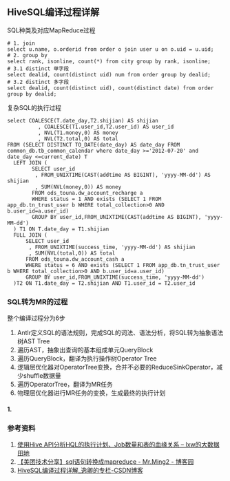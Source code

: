 ## HiveSQL编译过程详解


SQL种类及对应MapReduce过程
```
# 1. join
select u.name, o.orderid from order o join user u on o.uid = u.uid;
# 2. group by
select rank, isonline, count(*) from city group by rank, isonline;
# 3.1 distinct 单字段
select dealid, count(distinct uid) num from order group by dealid;
# 3.2 distinct 多字段
select dealid, count(distinct uid), count(distinct date) from order group by dealid;
```

复杂SQL的执行过程
```
select COALESCE(T.date_day,T2.shijian) AS shijian
          , COALESCE(T1.user_id,T2.user_id) AS user_id
          , NVL(T1.money,0) AS money
          , NVL(T2.total,0) AS total 
FROM (SELECT DISTINCT TO_DATE(date_day) AS date_day FROM common_db.tb_common_calendar where date_day >='2012-07-20' and date_day <=current_date) T 
  LEFT JOIN (
        SELECT user_id
         , FROM_UNIXTIME(CAST(addtime AS BIGINT), 'yyyy-MM-dd') AS shijian
         , SUM(NVL(money,0)) AS money
        FROM ods_touna.dw_account_recharge a
        WHERE status = 1 AND exists (SELECT 1 FROM app_db.tn_trust_user b WHERE total_collection>0 AND b.user_id=a.user_id)
        GROUP BY user_id,FROM_UNIXTIME(CAST(addtime AS BIGINT), 'yyyy-MM-dd')
  ) T1 ON T.date_day = T1.shijian
  FULL JOIN (
      SELECT user_id
       , FROM_UNIXTIME(success_time, 'yyyy-MM-dd') AS shijian
       , SUM(NVL(total,0)) AS total
      FROM ods_touna.dw_account_cash a
      WHERE status = 6 AND exists (SELECT 1 FROM app_db.tn_trust_user b WHERE total_collection>0 AND b.user_id=a.user_id)
      GROUP BY user_id,FROM_UNIXTIME(success_time, 'yyyy-MM-dd') 
  )T2 ON T1.date_day = T2.shijian AND T1.user_id = T2.user_id
```

### SQL转为MR的过程
整个编译过程分为6步
1. Antlr定义SQL的语法规则，完成SQL的词法、语法分析，将SQL转为抽象语法树AST Tree
2. 遍历AST，抽象出查询的基本组成单元QueryBlock
3. 遍历QueryBlock，翻译为执行操作树Operator Tree
4. 逻辑层优化器对OperatorTree变换，合并不必要的ReduceSinkOperator，减少shuffle数据量
5. 遍历OperatorTree，翻译为MR任务
6. 物理层优化器进行MR任务的变换，生成最终的执行计划

#### 1. 






### 参考资料
1. [使用Hive API分析HQL的执行计划、Job数量和表的血缘关系 – lxw的大数据田地](http://lxw1234.com/archives/2015/09/476.htm)
2. [【美团技术分享】sql语句转换成mapreduce - Mr.Ming2 - 博客园](https://www.cnblogs.com/Dhouse/p/7132476.html)
3. [HiveSQL编译过程详解_逸卿的专栏-CSDN博客](https://blog.csdn.net/u010102540/article/details/38337439)
